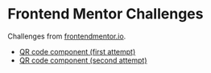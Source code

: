 # Frontend Mentor Challenges

Challenges from [frontendmentor.io](https://www.frontendmentor.io).

* [QR code component (first attempt)](https://sskubyshkin.github.io/frontend-mentor-challenges/001%20QR%20code%20component%20(first%20attempt))
* [QR code component (second attempt)](https://sskubyshkin.github.io/frontend-mentor-challenges/002%20QR%20code%20component%20(second%20attempt))
